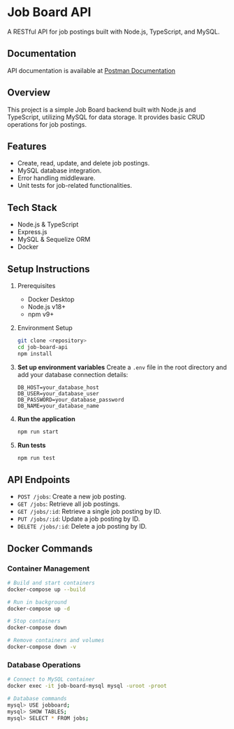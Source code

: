 # Job Board API

A RESTful API for job postings built with Node.js, TypeScript, and MySQL.

## Documentation
API documentation is available at [Postman Documentation](https://documenter.getpostman.com/view/22191996/2sAYQXoYKK)

## Overview
This project is a simple Job Board backend built with Node.js and TypeScript, utilizing MySQL for data storage. It provides basic CRUD operations for job postings.

## Features
- Create, read, update, and delete job postings.
- MySQL database integration.
- Error handling middleware.
- Unit tests for job-related functionalities.

## Tech Stack

- Node.js & TypeScript
- Express.js
- MySQL & Sequelize ORM
- Docker

## Setup Instructions

1. Prerequisites
   - Docker Desktop
   - Node.js v18+
   - npm v9+

2. Environment Setup
   ```bash
   git clone <repository>
   cd job-board-api
   npm install
   ```

3. **Set up environment variables**
   Create a `.env` file in the root directory and add your database connection details:
   ```
   DB_HOST=your_database_host
   DB_USER=your_database_user
   DB_PASSWORD=your_database_password
   DB_NAME=your_database_name
   ```

4. **Run the application**
   ```bash
   npm run start
   ```

5. **Run tests**
   ```bash
   npm run test
   ```

## API Endpoints
- `POST /jobs`: Create a new job posting.
- `GET /jobs`: Retrieve all job postings.
- `GET /jobs/:id`: Retrieve a single job posting by ID.
- `PUT /jobs/:id`: Update a job posting by ID.
- `DELETE /jobs/:id`: Delete a job posting by ID.


## Docker Commands

### Container Management
```bash
# Build and start containers
docker-compose up --build

# Run in background
docker-compose up -d

# Stop containers
docker-compose down

# Remove containers and volumes
docker-compose down -v
```

### Database Operations
```bash
# Connect to MySQL container
docker exec -it job-board-mysql mysql -uroot -proot

# Database commands
mysql> USE jobboard;
mysql> SHOW TABLES;
mysql> SELECT * FROM jobs;
```